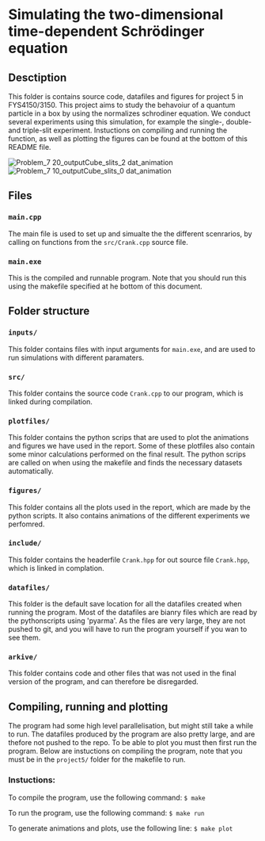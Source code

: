 # Simulating the two-dimensional time-dependent Schrödinger equation
## Desctiption
This folder is contains source code, datafiles and figures for project 5 in FYS4150/3150. This project aims to study the behavoiur of a quantum particle in a box by using the normalizes schrodiner equation. We conduct several experiments using this simulation, for example the single-, double- and triple-slit experiment. Instuctions on compiling and running the function, as well as plotting the figures can be found at the bottom of this README file. 

![Problem_7 20_outputCube_slits_2 dat_animation](https://user-images.githubusercontent.com/31341364/146273401-9a893a1d-75e6-4bcf-ad0c-5c643b64598e.gif)
![Problem_7 10_outputCube_slits_0 dat_animation](https://user-images.githubusercontent.com/31341364/146273556-28c7a013-3c67-46e6-b9b9-2070487ca593.gif)

## Files
### `main.cpp`
The main file is used to set up and simualte the the different scenrarios, by calling on functions from the `src/Crank.cpp` source file. 

### `main.exe`
This is the compiled and runnable program. Note that you should run this using the makefile specified at he bottom of this document.

## Folder structure

### `inputs/`
This folder contains files with input arguments for `main.exe`, and are used to run simulations with different paramaters.

### `src/`
This folder contains the source code `Crank.cpp` to our program, which is linked during compilation. 

### `plotfiles/`
This folder contains the python scrips that are used to plot the animations and figures we have used in the report. Some of these plotfiles also contain some minor calculations performed on the final result. The python scrips are called on when using the makefile and finds the necessary datasets automatically.

### `figures/`
This folder contains all the plots used in the report, which are made by the python scripts. It also contains animations of the different experiments we perfomred. 

### `include/`
This folder contains the headerfile `Crank.hpp` for out source file `Crank.hpp`, which is linked in complation. 

### `datafiles/`
This folder is the default save location for all the datafiles created when running the program. Most of the datafiles are bianry files which are read by the pythonscripts using 'pyarma'. As the files are very large, they are not pushed to git, and you will have to run the program yourself if you wan to see them.

### `arkive/`
This folder contains code and other files that was not used in the final version of the program, and can therefore be disregarded.

## Compiling, running and plotting
The program had some high level parallelisation, but might still take a while to run. The datafiles produced by the program are also pretty large, and are thefore not pushed to the repo. To be able to plot you must then first run the program. Below are instuctions on compiling the program, note that you must be in the `project5/` folder for the makefile to run.
### Instuctions:
To compile the program, use the following command:
`$ make`

To run the program, use the following command:
`$ make run `

To generate animations and plots, use the following line:
`$ make plot`

